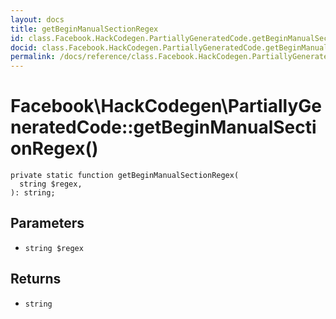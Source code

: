 ```yaml
---
layout: docs
title: getBeginManualSectionRegex
id: class.Facebook.HackCodegen.PartiallyGeneratedCode.getBeginManualSectionRegex
docid: class.Facebook.HackCodegen.PartiallyGeneratedCode.getBeginManualSectionRegex
permalink: /docs/reference/class.Facebook.HackCodegen.PartiallyGeneratedCode.getBeginManualSectionRegex.md
---
```

# Facebook\\HackCodegen\\PartiallyGeneratedCode::getBeginManualSectionRegex()




``` Hack
private static function getBeginManualSectionRegex(
  string $regex,
): string;
```




## Parameters




* ` string $regex `




## Returns




- ` string `